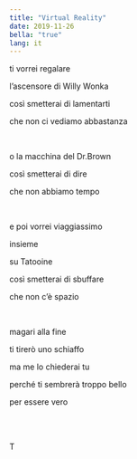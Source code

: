 ```yaml
---
title: "Virtual Reality"
date: 2019-11-26
bella: "true"
lang: it
---
```

ti vorrei regalare

l’ascensore di Willy Wonka

così smetterai di lamentarti

che non ci vediamo abbastanza

<br />

o la macchina del Dr.Brown

così smetterai di dire

che non abbiamo tempo

<br />

e poi vorrei viaggiassimo

insieme

su Tatooine

così smetterai di sbuffare

che non c’è spazio

<br />

magari alla fine

ti tirerò uno schiaffo

ma me lo chiederai tu

perché ti sembrerà troppo bello

per essere vero

<br />
<br />

T
